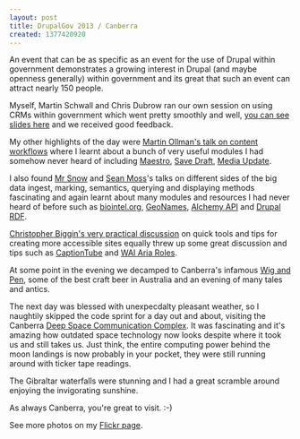 ```yaml
---
layout: post
title: DrupalGov 2013 / Canberra
created: 1377420920
---
```

<p>An event that can be as specific as an event for the use of Drupal within government demonstrates a growing interest in Drupal (and maybe openness generally) within government and its great that such an event can attract nearly 150 people.</p><p>Myself, Martin Schwall and Chris Dubrow ran our own session on using CRMs within government which went pretty smoothly and well, <a href="http://www.slideshare.net/chrischinchilla/extend-drupal-with-a-crm-drupalgov-2013" target="_blank">you can see slides here</a> and we received good feedback.</p><p>My other highlights of the day were <a href="http://lanyrd.com/2013/drupalgov/scmgxz/" target="_blank">Martin Ollman&#39;s talk on content workflows</a> where I learnt about a bunch of very useful modules I had somehow never heard of including <a href="https://drupal.org/project/maestro" target="_blank">Maestro</a>, <a href="https://drupal.org/project/save_draft" target="_blank">Save Draft</a>, <a href="https://drupal.org/project/media_update" target="_blank">Media Update</a>.</p><p>I also found <a href="http://lanyrd.com/2013/drupalgov/scmgxy/" target="_blank">Mr Snow</a> and <a href="http://lanyrd.com/2013/drupalgov/scmgxt/" target="_blank">Sean Moss</a>&#39;s talks on different sides of the big data ingest, marking, semantics, querying and displaying methods fascinating and again learnt about many modules and resources I had never heard of before such as <a href="http://biointel.org/" target="_blank">biointel.org</a>, <a href="http://www.geonames.org/" target="_blank">GeoNames</a>, <a href="http://www.alchemyapi.com/" target="_blank">Alchemy API</a>&nbsp;and&nbsp;<a href="https://drupal.org/node/574624" target="_blank">Drupal RDF</a>.</p><p><a href="http://lanyrd.com/2013/drupalgov/scmgyp/" target="_blank">Christopher Biggin&#39;s very practical discussion</a> on quick tools and tips for creating more accessible sites equally threw up some great discussion and tips such as <a href="http://captiontube.appspot.com/" target="_blank">CaptionTube</a>&nbsp;and&nbsp;<a href="http://www.w3.org/TR/wai-aria/roles" target="_blank">WAI Aria Roles</a>.</p><p>At some point in the evening we decamped to Canberra&#39;s infamous <a href="http://www.visitcanberra.com.au/Things-to-do-and-see/Food-and-wine/Breweries/Business-Details-Page.aspx?ID=9002555&amp;Title=Wig+and+Pen+English+Pub+and+Brewery" target="_blank">Wig and Pen</a>, some of the best craft beer in Australia and an evening of many tales and antics.</p><p>The next day was blessed with unexpecdalty pleasant weather, so I naughtily skipped the code sprint for a day out and about, visiting the Canberra <a href="http://www.cdscc.nasa.gov/" target="_blank">Deep Space Communication Complex</a>. It was fascinating and it&#39;s amazing how outdated space technology now looks despite where it took us and still takes us. Just think, the entire computing power behind the moon landings is now probably in your pocket, they were still running around with ticker tape readings.</p><p>The Gibraltar waterfalls were stunning and I had a great scramble around enjoying the invigorating sunshine.</p><p>As always Canberra, you&#39;re great to visit. :-)&nbsp;</p><p>See more photos on my <a href="http://www.flickr.com/photos/chrischinchilla/sets/72157635219192536/" target="_blank">Flickr page</a>.</p>
